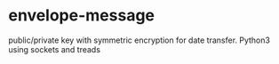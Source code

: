 # envelope-message
public/private key with symmetric encryption for date transfer. Python3 using sockets and treads
